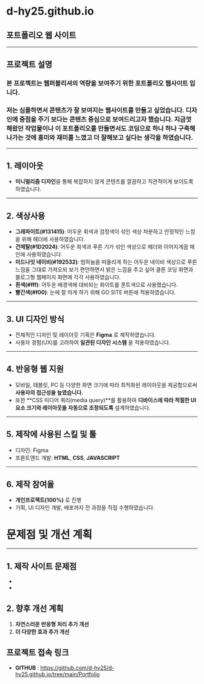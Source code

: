 # d-hy25.github.io
## 포트폴리오 웹 사이트
---
## 프로젝트 설명
### 본 프로젝트는 웹퍼블리셔의 역량을 보여주기 위한 **포트폴리오 웹사이트** 입니다.
### 저는 심플하면서 콘텐츠가 잘 보여지는 웹사이트를 만들고 싶었습니다. 디자인에 중점을 주기 보다는 콘텐츠 중심으로 보여드리고자 했습니다. 지금껏 해왔던 작업물이나 이 포트폴리오를 만들면서도 코딩으로 하나 하나 구축해 나가는 것에 흥미와 재미를 느꼈고 더 잘해보고 싶다는 생각을 하였습니다.  
---
## 1. 레이아웃
* **미니멀리즘 디자인**을 통해 복잡하지 않게 콘텐츠를 깔끔하고 직관적이게 보이도록 하였습니다.
---
## 2. 색상사용
* **그래파이트(#131415)**: 어두운 회색과 검정색이 섞인 색상 차분하고 안정적인 느낌을 위해 헤더에 사용하였습니다.
* **건메탈(#1D2024)**: 어두운 회색과 푸른 기가 섞인 색상으로 헤더와 이어지게끔 메인에 사용하였습니다.
* **미드나잇 네이비(#192532)**: 밤하늘을 떠올리게 하는 어두운 네이비 색상으로 푸른느낌을 그대로 가져오되 보기 편안하면서 밝은 느낌을 주고 싶어 클론 코딩 화면과 블로그형 웹페이지 화면에 각각 사용하였습니다.
* **흰색(#fff)**: 어두운 배경색에 대비되는 화이트를 폰트색으로 사용했습니다. 
* **빨간색(#f00)**: 눈에 잘 띄게 하기 위해 GO SITE 버튼에 적용하였습니다.  
---
## 3. UI 디자인 방식
* 전체적인 디자인 및 레이아웃 기획은 **Figma** 로 제작하였습니다.   
* 사용자 경험(UX)를 고려하여 **일관된 디자인 시스템** 을 적용하였습니다.
---
## 4. 반응형 웹 지원
* 모바일, 태블릿, PC 등 다양한 화면 크기에 따라 최적화된 레이아웃을 제공함으로써 **사용자의 접근성을 높였습니다.**
* 또한 **CSS 미디어 쿼리(media query)**를 활용하여 **디바이스에 따라 적절한 UI 요소 크기와 레이아웃을 자동으로 조정되도록** 설계하였습니다.
---
## 5. 제작에 사용된 스킬 및 툴
* 디자인: Figma 
* 프론트앤드 개발: **HTML**, **CSS**, **JAVASCRIPT**
---
## 6. 제작 참여율
* **개인프로젝트(100%)** 로 진행
* 기획, UI 디자인 개발, 배포까지 전 과정을 직접 수행하였습니다.

# 문제점 및 개선 계획
---

## 1. 제작 사이트 문제점
* 
* 
## 2. 향후 개선 계획
1. **자연스러운 반응형 처리 추가 개선**
2. **더 다양한 효과 추가 개선**
<!-- 3. **디자인 역량 추가 개선** -->

## 프로젝트 접속 링크
* **GITHUB** : https://github.com/d-hy25/d-hy25.github.io/tree/main/Portfolio
